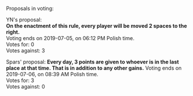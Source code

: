 Proposals in voting:

YN's proposal:  
**On the enactment of this rule, every player will be moved 2 spaces to the right.**  
Voting ends on 2019-07-05, on 06:12 PM Polish time.  
Votes for: 0  
Votes against: 3

Spars' proposal:
**Every day, 3 points are given to whoever is in the last place at that time. That is in addition to any other gains.**
Voting ends on 2019-07-06, on 08:39 AM Polish time.  
Votes for: 3  
Votes against: 0
